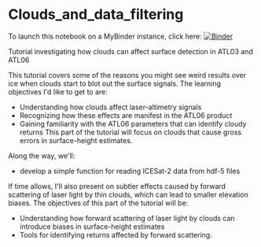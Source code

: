 # Clouds_and_data_filtering
To launch this notebook on a MyBinder instance, click here: [![Binder](https://binder.pangeo.io/badge_logo.svg)](https://binder.pangeo.io/v2/gh/friedrichknuth/Clouds_and_data_filtering.git/master)


Tutorial investigating how clouds can affect surface detection in ATL03 and ATL06

This tutorial covers some of the reasons you might see weird results over ice when clouds start to blot out the surface signals.  The learning objectives I'd like to get to are:
- Understanding how clouds affect laser-altimetry signals
- Recognizing how these effects are manifest in the ATL06 product
- Gaining familiarity with the ATL06 parameters that can identify cloudy returns
This part of the tutorial will focus on clouds that cause gross errors in surface-height estimates.  

Along the way, we'll:

- develop a simple function for reading ICESat-2 data from hdf-5 files

If time allows, I'll also present on subtler effects caused by forward scattering of laser light by thin clouds, which can lead to smaller elevation biases.  The objectives of this part of the tutorial will be:
- Understanding how forward scattering of laser light by clouds can introduce biases in surface-height estimates
- Tools for identifying returns affected by forward scattering.
